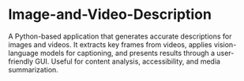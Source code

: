 # Image-and-Video-Description
A Python-based application that generates accurate descriptions for images and videos. It extracts key frames from videos, applies vision-language models for captioning, and presents results through a user-friendly GUI. Useful for content analysis, accessibility, and media summarization.

